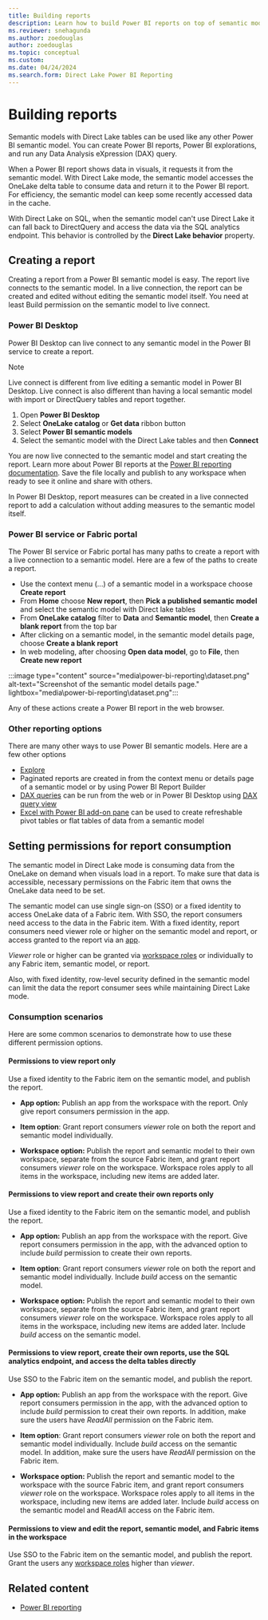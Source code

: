 ```yaml
---
title: Building reports
description: Learn how to build Power BI reports on top of semantic models with Direct Lake tables
ms.reviewer: snehagunda
ms.author: zoedouglas
author: zoedouglas
ms.topic: conceptual
ms.custom:
ms.date: 04/24/2024
ms.search.form: Direct Lake Power BI Reporting
---
```


# Building reports

Semantic models with Direct Lake tables can be used like any other Power BI semantic model. You can create Power BI reports, Power BI explorations, and run any Data Analysis eXpression (DAX) query. 

When a Power BI report shows data in visuals, it requests it from the semantic model. With Direct Lake mode, the semantic model accesses the OneLake delta table to consume data and return it to the Power BI report. For efficiency, the semantic model can keep some recently accessed data in the cache. 

With Direct Lake on SQL, when the semantic model can't use Direct Lake it can fall back to DirectQuery and access the data via the SQL analytics endpoint. This behavior is controlled by the **Direct Lake behavior** property.

## Creating a report
Creating a report from a Power BI semantic model is easy. The report live connects to the semantic model. In a live connection, the report can be created and edited without editing the semantic model itself. You need at least Build permission on the semantic model to live connect. 

### Power BI Desktop
Power BI Desktop can live connect to any semantic model in the Power BI service to create a report. 

> [!NOTE]
> Live connect is different from live editing a semantic model in Power BI Desktop. Live connect is also different than having a local semantic model with import or DirectQuery tables and report together. 

1. Open **Power BI Desktop**
2. Select **OneLake catalog** or **Get data** ribbon button
3. Select **Power BI semantic models**
4. Select the semantic model with the Direct Lake tables and then **Connect**

You are now live connected to the semantic model and start creating the report. Learn more about Power BI reports at the [Power BI reporting documentation](/power-bi/create-reports/). Save the file locally and publish to any workspace when ready to see it online and share with others.

In Power BI Desktop, report measures can be created in a live connected report to add a calculation without adding measures to the semantic model itself.

### Power BI service or Fabric portal
The Power BI service or Fabric portal has many paths to create a report with a live connection to a semantic model. Here are a few of the paths to create a report.

- Use the context menu (...) of a semantic model in a workspace choose **Create report**
- From **Home** choose **New report**, then **Pick a published semantic model** and select the semantic model with Direct lake tables
- From **OneLake catalog** filter to **Data** and **Semantic model**, then **Create a blank report** from the top bar
- After clicking on a semantic model, in the semantic model details page, choose **Create a blank report**
- In web modeling, after choosing **Open data model**, go to **File**, then **Create new report**

:::image type="content" source="media\power-bi-reporting\dataset.png" alt-text="Screenshot of the semantic model details page." lightbox="media\power-bi-reporting\dataset.png":::

Any of these actions create a Power BI report in the web browser.

### Other reporting options
There are many other ways to use Power BI semantic models. Here are a few other options

- [Explore](/power-bi/consumer/explore-data-service)
- Paginated reports are created in from the context menu or details page of a semantic model or by using Power BI Report Builder
- [DAX queries](/dax/dax-queries) can be run from the web or in Power BI Desktop using [DAX query view](/power-bi/transform-model/dax-query-view)
- [Excel with Power BI add-on pane](/power-bi/collaborate-share/service-analyze-in-excel) can be used to create refreshable pivot tables or flat tables of data from a semantic model

## Setting permissions for report consumption

The semantic model in Direct Lake mode is consuming data from the OneLake on demand when visuals load in a report. To make sure that data is accessible, necessary permissions on the Fabric item that owns the OneLake data need to be set. 

The semantic model can use single sign-on (SSO) or a fixed identity to access OneLake data of a Fabric item. With SSO, the report consumers need access to the data in the Fabric item. With a fixed identity, report consumers need viewer role or higher on the semantic model and report, or access granted to the report via an [app](/power-bi/collaborate-share/service-create-distribute-apps).

_Viewer_ role or higher can be granted via [workspace roles](/fabric/fundamentals/roles-workspaces) or individually to any Fabric item, semantic model, or report.

Also, with fixed identity, row-level security defined in the semantic model can limit the data the report consumer sees while maintaining Direct Lake mode. 

### Consumption scenarios
Here are some common scenarios to demonstrate how to use these different permission options.

#### Permissions to view report only
Use a fixed identity to the Fabric item on the semantic model, and publish the report.

- **App option:** Publish an app from the workspace with the report. Only give report consumers permission in the app.

- **Item option**: Grant report consumers _viewer_ role on both the report and semantic model individually.

- **Workspace option:** Publish the report and semantic model to their own workspace, separate from the source Fabric item, and grant report consumers _viewer_ role on the workspace. Workspace roles apply to all items in the workspace, including new items are added later.

#### Permissions to view report and create their own reports only
Use a fixed identity to the Fabric item on the semantic model, and publish the report.

- **App option:** Publish an app from the workspace with the report. Give report consumers permission in the app, with the advanced option to include _build_ permission to create their own reports.

- **Item option**: Grant report consumers _viewer_ role on both the report and semantic model individually. Include _build_ access on the semantic model.

- **Workspace option:** Publish the report and semantic model to their own workspace, separate from the source Fabric item, and grant report consumers _viewer_ role on the workspace. Workspace roles apply to all items in the workspace, including new items are added later. Include _build_ access on the semantic model.

#### Permissions to view report, create their own reports, use the SQL analytics endpoint, and access the delta tables directly
Use SSO to the Fabric item on the semantic model, and publish the report.

- **App option:** Publish an app from the workspace with the report. Give report consumers permission in the app, with the advanced option to include _build_ permission to creat their own reports. In addition, make sure the users have _ReadAll_ permission on the Fabric item.

- **Item option**: Grant report consumers _viewer_ role on both the report and semantic model individually. Include _build_ access on the semantic model. In addition, make sure the users have _ReadAll_ permission on the Fabric item.

- **Workspace option:** Publish the report and semantic model to the workspace with the source Fabric item, and grant report consumers _viewer_ role on the workspace. Workspace roles apply to all items in the workspace, including new items are added later. Include _build_ access on the semantic model and ReadAll access on the Fabric item.

#### Permissions to view and edit the report, semantic model, and Fabric items in the workspace
Use SSO to the Fabric item on the semantic model, and publish the report. Grant the users any [workspace roles](/fabric/fundamentals/roles-workspaces) higher than _viewer_. 

## Related content

- [Power BI reporting](/power-bi/create-reports/)
